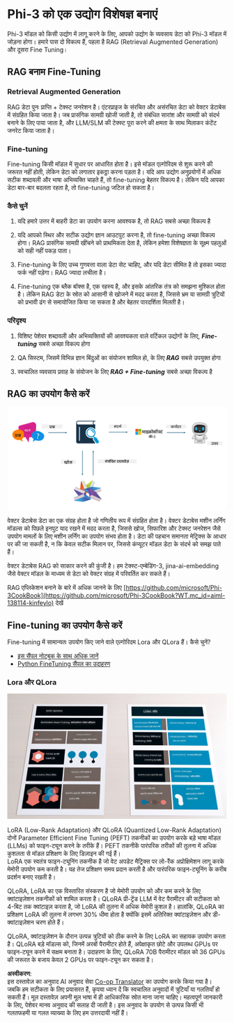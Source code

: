 <!--
CO_OP_TRANSLATOR_METADATA:
{
  "original_hash": "743d7e9cb9c4e8ea642d77bee657a7fa",
  "translation_date": "2025-05-08T05:20:10+00:00",
  "source_file": "md/03.FineTuning/LetPhi3gotoIndustriy.md",
  "language_code": "hi"
}
-->
# **Phi-3 को एक उद्योग विशेषज्ञ बनाएं**

Phi-3 मॉडल को किसी उद्योग में लागू करने के लिए, आपको उद्योग के व्यवसाय डेटा को Phi-3 मॉडल में जोड़ना होगा। हमारे पास दो विकल्प हैं, पहला है RAG (Retrieval Augmented Generation) और दूसरा Fine Tuning।

## **RAG बनाम Fine-Tuning**

### **Retrieval Augmented Generation**

RAG डेटा पुनः प्राप्ति + टेक्स्ट जनरेशन है। एंटरप्राइज के संरचित और असंरचित डेटा को वेक्टर डेटाबेस में संग्रहित किया जाता है। जब प्रासंगिक सामग्री खोजी जाती है, तो संबंधित सारांश और सामग्री को संदर्भ बनाने के लिए पाया जाता है, और LLM/SLM की टेक्स्ट पूरा करने की क्षमता के साथ मिलाकर कंटेंट जनरेट किया जाता है।

### **Fine-tuning**

Fine-tuning किसी मॉडल में सुधार पर आधारित होता है। इसे मॉडल एल्गोरिदम से शुरू करने की जरूरत नहीं होती, लेकिन डेटा को लगातार इकट्ठा करना पड़ता है। यदि आप उद्योग अनुप्रयोगों में अधिक सटीक शब्दावली और भाषा अभिव्यक्ति चाहते हैं, तो fine-tuning बेहतर विकल्प है। लेकिन यदि आपका डेटा बार-बार बदलता रहता है, तो fine-tuning जटिल हो सकता है।

### **कैसे चुनें**

1. यदि हमारे उत्तर में बाहरी डेटा का उपयोग करना आवश्यक है, तो RAG सबसे अच्छा विकल्प है

2. यदि आपको स्थिर और सटीक उद्योग ज्ञान आउटपुट करना है, तो fine-tuning अच्छा विकल्प होगा। RAG प्रासंगिक सामग्री खींचने को प्राथमिकता देता है, लेकिन हमेशा विशेषज्ञता के सूक्ष्म पहलुओं को सही नहीं पकड़ पाता।

3. Fine-tuning के लिए उच्च गुणवत्ता वाला डेटा सेट चाहिए, और यदि डेटा सीमित है तो इसका ज्यादा फर्क नहीं पड़ेगा। RAG ज्यादा लचीला है।

4. Fine-tuning एक ब्लैक बॉक्स है, एक रहस्य है, और इसके आंतरिक तंत्र को समझना मुश्किल होता है। लेकिन RAG डेटा के स्रोत को आसानी से खोजने में मदद करता है, जिससे भ्रम या सामग्री त्रुटियों को प्रभावी ढंग से समायोजित किया जा सकता है और बेहतर पारदर्शिता मिलती है।

### **परिदृश्य**

1. विशिष्ट पेशेवर शब्दावली और अभिव्यक्तियों की आवश्यकता वाले वर्टिकल उद्योगों के लिए, ***Fine-tuning*** सबसे अच्छा विकल्प होगा

2. QA सिस्टम, जिसमें विभिन्न ज्ञान बिंदुओं का संयोजन शामिल हो, के लिए ***RAG*** सबसे उपयुक्त होगा

3. स्वचालित व्यवसाय प्रवाह के संयोजन के लिए ***RAG + Fine-tuning*** सबसे अच्छा विकल्प है

## **RAG का उपयोग कैसे करें**

![rag](../../../../translated_images/rag.2014adc59e6f6007bafac13e800a6cbc3e297fbb9903efe20a93129bd13987e9.hi.png)

वेक्टर डेटाबेस डेटा का एक संग्रह होता है जो गणितीय रूप में संग्रहित होता है। वेक्टर डेटाबेस मशीन लर्निंग मॉडल्स को पिछले इनपुट याद रखने में मदद करता है, जिससे खोज, सिफारिश और टेक्स्ट जनरेशन जैसे उपयोग मामलों के लिए मशीन लर्निंग का उपयोग संभव होता है। डेटा की पहचान समानता मेट्रिक्स के आधार पर की जा सकती है, न कि केवल सटीक मिलान पर, जिससे कंप्यूटर मॉडल डेटा के संदर्भ को समझ पाते हैं।

वेक्टर डेटाबेस RAG को साकार करने की कुंजी है। हम टेक्स्ट-एम्बेडिंग-3, jina-ai-embedding जैसे वेक्टर मॉडल के माध्यम से डेटा को वेक्टर संग्रह में परिवर्तित कर सकते हैं।

RAG एप्लिकेशन बनाने के बारे में अधिक जानने के लिए [https://github.com/microsoft/Phi-3CookBook](https://github.com/microsoft/Phi-3CookBook?WT.mc_id=aiml-138114-kinfeylo) देखें

## **Fine-tuning का उपयोग कैसे करें**

Fine-tuning में सामान्यतः उपयोग किए जाने वाले एल्गोरिदम Lora और QLora हैं। कैसे चुनें?
- [इस सैंपल नोटबुक के साथ अधिक जानें](../../../../code/04.Finetuning/Phi_3_Inference_Finetuning.ipynb)
- [Python FineTuning सैंपल का उदाहरण](../../../../code/04.Finetuning/FineTrainingScript.py)

### **Lora और QLora**

![lora](../../../../translated_images/qlora.e6446c988ee04ca08807488bb7d9e2c0ea7ef4af9d000fc6d13032b4ac2de18d.hi.png)

LoRA (Low-Rank Adaptation) और QLoRA (Quantized Low-Rank Adaptation) दोनों Parameter Efficient Fine Tuning (PEFT) तकनीकों का उपयोग करके बड़े भाषा मॉडल (LLMs) को फाइन-ट्यून करने के तरीके हैं। PEFT तकनीकें पारंपरिक तरीकों की तुलना में अधिक कुशलता से मॉडल प्रशिक्षण के लिए डिज़ाइन की गई हैं।  
LoRA एक स्वतंत्र फाइन-ट्यूनिंग तकनीक है जो वेट अपडेट मैट्रिक्स पर लो-रैंक अप्रोक्षिमेशन लागू करके मेमोरी उपयोग कम करती है। यह तेज प्रशिक्षण समय प्रदान करती है और पारंपरिक फाइन-ट्यूनिंग के करीब प्रदर्शन बनाए रखती है।

QLoRA, LoRA का एक विस्तारित संस्करण है जो मेमोरी उपयोग को और कम करने के लिए क्वांटाइज़ेशन तकनीकों को शामिल करता है। QLoRA प्री-ट्रेंड LLM में वेट पैरामीटर की सटीकता को 4-बिट तक क्वांटाइज़ करता है, जो LoRA की तुलना में अधिक मेमोरी कुशल है। हालांकि, QLoRA का प्रशिक्षण LoRA की तुलना में लगभग 30% धीमा होता है क्योंकि इसमें अतिरिक्त क्वांटाइज़ेशन और डी-क्वांटाइज़ेशन चरण होते हैं।

QLoRA, क्वांटाइज़ेशन के दौरान उत्पन्न त्रुटियों को ठीक करने के लिए LoRA का सहायक उपयोग करता है। QLoRA बड़े मॉडल्स को, जिनमें अरबों पैरामीटर होते हैं, अपेक्षाकृत छोटे और उपलब्ध GPUs पर फाइन-ट्यून करने में सक्षम बनाता है। उदाहरण के लिए, QLoRA 70B पैरामीटर मॉडल को 36 GPUs की जरूरत के बजाय केवल 2 GPUs पर फाइन-ट्यून कर सकता है।

**अस्वीकरण**:  
इस दस्तावेज़ का अनुवाद AI अनुवाद सेवा [Co-op Translator](https://github.com/Azure/co-op-translator) का उपयोग करके किया गया है। जबकि हम सटीकता के लिए प्रयासरत हैं, कृपया ध्यान दें कि स्वचालित अनुवादों में त्रुटियाँ या गलतियाँ हो सकती हैं। मूल दस्तावेज़ अपनी मूल भाषा में ही आधिकारिक स्रोत माना जाना चाहिए। महत्वपूर्ण जानकारी के लिए, पेशेवर मानव अनुवाद की सलाह दी जाती है। इस अनुवाद के उपयोग से उत्पन्न किसी भी गलतफहमी या गलत व्याख्या के लिए हम उत्तरदायी नहीं हैं।